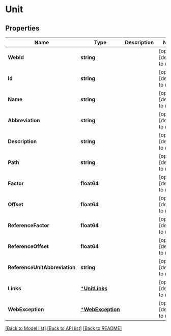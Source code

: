 # Unit

## Properties
Name | Type | Description | Notes
------------ | ------------- | ------------- | -------------
**WebId** | **string** |  | [optional] [default to null]
**Id** | **string** |  | [optional] [default to null]
**Name** | **string** |  | [optional] [default to null]
**Abbreviation** | **string** |  | [optional] [default to null]
**Description** | **string** |  | [optional] [default to null]
**Path** | **string** |  | [optional] [default to null]
**Factor** | **float64** |  | [optional] [default to null]
**Offset** | **float64** |  | [optional] [default to null]
**ReferenceFactor** | **float64** |  | [optional] [default to null]
**ReferenceOffset** | **float64** |  | [optional] [default to null]
**ReferenceUnitAbbreviation** | **string** |  | [optional] [default to null]
**Links** | [***UnitLinks**](UnitLinks.md) |  | [optional] [default to null]
**WebException** | [***WebException**](WebException.md) |  | [optional] [default to null]

[[Back to Model list]](../README.md#documentation-for-models) [[Back to API list]](../README.md#documentation-for-api-endpoints) [[Back to README]](../README.md)


